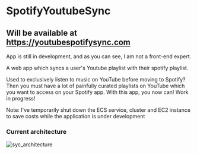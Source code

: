 # SpotifyYoutubeSync

## Will be available at https://youtubespotifysync.com


App is still in development, and as you can see, I am not a front-end expert. 

A web app which syncs a user's Youtube playlist with their spotify playlist. 

Used to exclusively listen to music on YouTube before moving to Spotify? 
Then you must have a lot of painfully curated playlists on YouTube which you want to access on your Spotify app. 
With this app, you now can! 
Work in progress! 

Note: I've temporarily shut down the ECS service, cluster and EC2 instance to save costs while the application is under development
### Current architecture

![syc_architecture](https://github.com/akashp90/SpotifyYoutubeSync/assets/60420073/4bb49da2-0a38-4511-97b5-d4f2e478bf0e)

